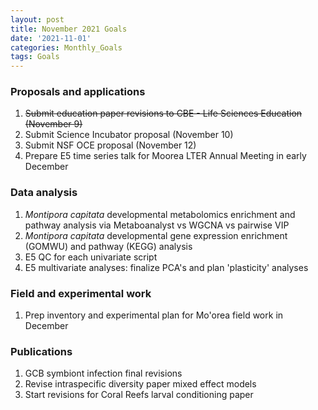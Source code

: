 ```yaml
---
layout: post
title: November 2021 Goals
date: '2021-11-01'
categories: Monthly_Goals
tags: Goals
---
```

### Proposals and applications  
1. ~~Submit education paper revisions to CBE - Life Sciences Education (November 9)~~ 
2. Submit Science Incubator proposal (November 10) 
3. Submit NSF OCE proposal (November 12)
4. Prepare E5 time series talk for Moorea LTER Annual Meeting in early December

### Data analysis    
1. *Montipora capitata* developmental metabolomics enrichment and pathway analysis via Metaboanalyst vs WGCNA vs pairwise VIP
2. *Montipora capitata* developmental gene expression enrichment (GOMWU) and pathway (KEGG) analysis
3. E5 QC for each univariate script
4. E5 multivariate analyses: finalize PCA's and plan 'plasticity' analyses

### Field and experimental work  
1. Prep inventory and experimental plan for Mo'orea field work in December

### Publications  

1. GCB symbiont infection final revisions
2. Revise intraspecific diversity paper mixed effect models 
3. Start revisions for Coral Reefs larval conditioning paper  


